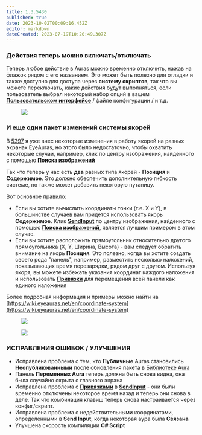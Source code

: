 ```yaml
---
title: 1.3.5430
published: true
date: 2023-10-02T00:09:16.452Z
editor: markdown
dateCreated: 2023-07-19T10:20:49.307Z
---
```

### Действия теперь можно включать/отключать
Теперь любое действие в Auras можно временно отключить, нажав на флажок рядом с его названием. Это может быть полезно для отладки и также доступно для доступа через **систему скриптов**, так что вы можете переключать, какие действия будут выполняться, если пользователь выбрал некоторый набор опций в вашем [**Пользовательском интерфейсе**](https://wiki.eyeauras.net/en/overlays/custom-ui) / файле конфигурации / и т.д.

<figure class="image image_resized" style="width:50%;">
  <img src="https://i.imgur.com/V1fqJJf.png">
</figure>

### И еще один пакет изменений системы якорей
В [5397](https://eyeauras.net/download/?v=1.3.5397) я уже внес некоторые изменения в работу якорей на разных экранах EyeAuras, но этого было недостаточно, чтобы охватить некоторые случаи, например, клик по центру изображения, найденного с помощью [**Поиска изображений**](https://wiki.eyeauras.net/en/triggers/images/image-search)

Так что теперь у нас есть **два** разных типа якорей - **Позиция** и **Содержимое**. Это должно обеспечить дополнительную гибкость системе, но также может добавить некоторую путаницу.

Вот основное правило:

- Если вы хотите вычислить координаты точки (т.е. X и Y), в большинстве случаев вам придется использовать якорь **Содержимое**. Клик [**SendInput**](https://wiki.eyeauras.net/en/actions/sendinput/send-input) по центру изображения, найденного с помощью [**Поиска изображений**](https://wiki.eyeauras.net/en/triggers/images/image-search), является лучшим примером в этом случае.
- Если вы хотите расположить прямоугольник относительно другого прямоугольника (X, Y, Ширина, Высота) - вам следует обратить внимание на якорь **Позиция**. Это полезно, когда вы хотите создать своего рода "панель", например, разместить несколько наложений, показывающих время перезарядки, рядом друг с другом. Используя якоря, вы можете избежать указания координат каждого наложения и использовать [**Привязки**](https://wiki.eyeauras.net/en/bindings) для перемещения всей панели как единого наложения

Более подробная информация и примеры можно найти на [https://wiki.eyeauras.net/en/coordinate-system](https://wiki.eyeauras.net/en/coordinate-system)

<figure class="image image_resized" style="width:50%;">
  <img src="https://wiki.eyeauras.net/kfnkscuxzc.png">
</figure>

<figure class="image image_resized" style="width:50%;">
  <img src="https://wiki.eyeauras.net/wm5l5ma04c.png">
</figure>

### ИСПРАВЛЕНИЯ ОШИБОК / УЛУЧШЕНИЯ
- Исправлена проблема с тем, что **Публичные** Auras становились **Неопубликованными** после обновления пакета в [Библиотеке Aura](https://eyeauras.net/library)
- Панель **Переменных Aura** теперь должна быть снова видна, она была случайно скрыта с главного экрана
- Исправлена проблема с [**Привязками**](https://wiki.eyeauras.net/en/bindings) в [**SendInput**](https://wiki.eyeauras.net/en/actions/sendinput/send-input) - они были временно отключены некоторое время назад и теперь они снова в деле. Так что комбинация клавиш теперь снова настраивается через конфиг/скрипт.
- Исправлена проблема с недействительными координатами, определенными в **Send Input**, когда некоторая аура была **Связана**
- Улучшена скорость компиляции **C# Script**